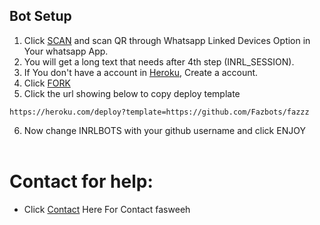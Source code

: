 ## Bot Setup

1. Click [SCAN](https://replit.com/@inrlBots/Inrlbot-QR-1?v=1) and scan QR through Whatsapp Linked Devices Option in Your whatsapp App.
2. You will get a long text that needs after 4th step (INRL_SESSION).
3. If You don't have a account in [Heroku](https://signup.heroku.com/), Create a account.
4. Click [FORK](https://github.com/inrlboys/inrlboys/fork)
5. Click the url showing below to copy deploy template
```
https://heroku.com/deploy?template=https://github.com/Fazbots/fazzz
``` 
6. Now change INRLBOTS with your github username and click ENJOY<br>
   <br>
# Contact for help:
   * Click [Contact](https://wa.me/7025099161?text=Need+Help🙂) Here For Contact fasweeh
